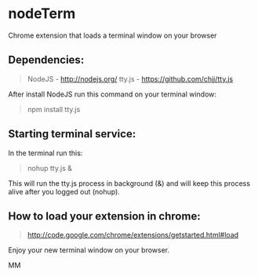 nodeTerm
========

Chrome extension that loads a terminal window on your browser


Dependencies:
-------------
>NodeJS - http://nodejs.org/
>tty.js - https://github.com/chjj/tty.js

After install NodeJS run this command on your terminal window:
>npm install tty.js

Starting terminal service:
--------------------------
In the terminal run this:
>nohup tty.js &

This will run the tty.js process in background (&) and will keep this process alive after you logged out (nohup).

How to load your extension in chrome:
-------------------------------------
>http://code.google.com/chrome/extensions/getstarted.html#load


Enjoy your new terminal window on your browser.

MM
